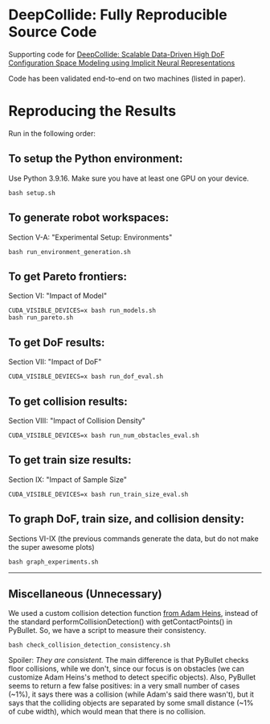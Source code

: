 # DeepCollide: Fully Reproducible Source Code

Supporting code for [DeepCollide: Scalable Data-Driven High DoF Configuration Space Modeling using Implicit Neural Representations](https://arxiv.org/abs/2305.15376)

Code has been validated end-to-end on two machines (listed in paper).

# Reproducing the Results

Run in the following order:

## To setup the Python environment:

Use Python 3.9.16. Make sure you have at least one GPU on your device.

    bash setup.sh

## To generate robot workspaces:

Section V-A: "Experimental Setup: Environments"

    bash run_environment_generation.sh

## To get Pareto frontiers:

Section VI: "Impact of Model"

    CUDA_VISIBLE_DEVICES=x bash run_models.sh
    bash run_pareto.sh

## To get DoF results:

Section VII: "Impact of DoF"

    CUDA_VISIBLE_DEVIECS=x bash run_dof_eval.sh

## To get collision results:

Section VIII: "Impact of Collision Density"

    CUDA_VISIBLE_DEVICES=x bash run_num_obstacles_eval.sh

## To get train size results:

Section IX: "Impact of Sample Size"

    CUDA_VISIBLE_DEVICES=x bash run_train_size_eval.sh

## To graph DoF, train size, and collision density:

Sections VI-IX (the previous commands generate the data, but do not make the super awesome plots)

    bash graph_experiments.sh
    
---

## Miscellaneous (Unnecessary)

We used a custom collision detection function [from Adam Heins](https://github.com/adamheins/pyb_utils), instead of the standard performCollisionDetection() with getContactPoints() in PyBullet. So, we have a script to measure their consistency.

    bash check_collision_detection_consistency.sh

Spoiler: *They are consistent.* The main difference is that PyBullet checks floor collisions, while we don't, since our focus is on obstacles (we can customize Adam Heins's method to detect specific objects). Also, PyBullet seems to return a few false positives: in a very small number of cases (~1%), it says there was a collision (while Adam's said there wasn't), but it says that the colliding objects are separated by some small distance (~1% of cube width), which would mean that there is no collision. 
